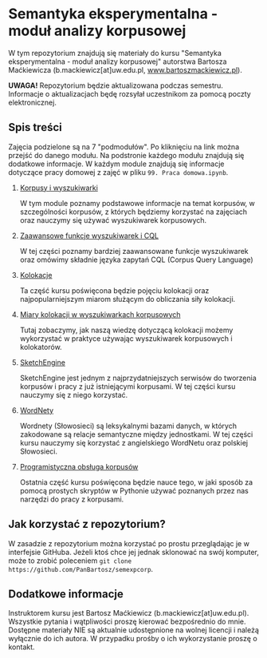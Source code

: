 # Semantyka eksperymentalna - moduł analizy korpusowej

W tym repozytorium znajdują się materiały do kursu "Semantyka eksperymentalna - moduł analizy korpusowej" autorstwa Bartosza Maćkiewicza (b.mackiewicz[at]uw.edu.pl, www.bartoszmackiewicz.pl).

**UWAGA!** Repozytorium będzie aktualizowana podczas semestru. Informacje o aktualizacjach będę rozsyłał uczestnikom za pomocą poczty elektronicznej.

## Spis treści
Zajęcia podzielone są na 7 "podmodułów". Po kliknięciu na link można przejść do danego modułu. Na podstronie każdego modułu znajdują się dodatkowe informacje. W każdym module znajdują się informacje dotyczące pracy domowej z zajęć w pliku `99. Praca domowa.ipynb`.

01. [Korpusy i wyszukiwarki](01_Korpusy_i_wyszukiwarki/)

    W tym module poznamy podstawowe informacje na temat korpusów, w szczególności korpusów, z których będziemy korzystać na zajęciach oraz nauczymy się używać wyszukiwarek korpusowych.
    
02. [Zaawansowe funkcje wyszukiwarek i CQL](02_Zaawansowane_funkcje_wyszukiwarek_CQL/)

    W tej części poznamy bardziej zaawansowane funkcje wyszukiwarek oraz omówimy składnie języka zapytań CQL (Corpus Query Language)

    
03. [Kolokacje](03_Kolokacje/)

    Ta część kursu poświęcona będzie pojęciu kolokacji oraz najpopularniejszym miarom służącym do obliczania siły kolokacji.
    
04. [Miary kolokacji w wyszukiwarkach korpusowych](04_Miary_kolokacji_w_wyszukiwarkach_korpusowych)

    Tutaj zobaczymy, jak naszą wiedzę dotyczącą kolokacji możemy wykorzystać w praktyce używając wyszukiwarek korpusowych i kolokatorów.

05. [SketchEngine](05_SketchEngine/)

    SketchEngine jest jednym z najprzydatniejszych serwisów do tworzenia korpusów i pracy z już istniejącymi korpusami. W tej części kursu nauczymy się z niego korzystać.
    
06. [WordNety](06_WordNety/)
    
    Wordnety (Słowosieci) są leksykalnymi bazami danych, w których zakodowane są relacje semantyczne między jednostkami. W tej części kursu nauczymy się korzystać z angielskiego WordNetu oraz polskiej Słowosieci.
    
07. [Programistyczna obsługa korpusów](07_Programistyczna_obsługa_korpusów/)
    
    Ostatnia część kursu poświęcona będzie nauce tego, w jaki sposób za pomocą prostych skryptów w Pythonie używać poznanych przez nas narzędzi do pracy z korpusami.
    
## Jak korzystać z repozytorium?
W zasadzie z repozytorium można korzystać po prostu przeglądając je w interfejsie GitHuba. Jeżeli ktoś chce jej jednak sklonować na swój komputer, może to zrobić poleceniem `git clone https://github.com/PanBartosz/semexpcorp`.

## Dodatkowe informacje
Instruktorem kursu jest Bartosz Maćkiewicz (b.mackiewicz[at]uw.edu.pl). Wszystkie pytania i wątpliwości proszę kierować bezpośrednio do mnie. Dostępne materiały NIE są aktualnie udostępnione na wolnej licencji i należą wyłącznie do ich autora. W przypadku prośby o ich wykorzystanie proszę o kontakt.
